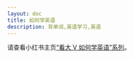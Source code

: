 ```yaml
---
layout: doc
title: 如何学英语
description: 背单词,英语学习,英语
---
```


请查看小红书主页[“看大 V 如何学英语”系列](https://www.xiaohongshu.com/user/profile/55708c2ca75c956f6a881bc9)。
